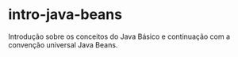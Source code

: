 # intro-java-beans
Introdução sobre os conceitos do Java Básico e continuação com a convenção universal Java Beans.
